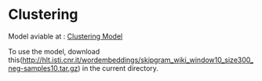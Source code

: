 # Clustering

Model aviable at : <a href="http://hlt.isti.cnr.it/wordembeddings/">Clustering Model</a>

To use the model, download this(http://hlt.isti.cnr.it/wordembeddings/skipgram_wiki_window10_size300_neg-samples10.tar.gz) in the current directory.
